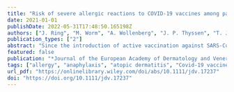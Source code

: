 ```yaml
---
title: "Risk of severe allergic reactions to COVID-19 vaccines among patients with allergic skin diseases – practical recommendations. A position statement of ETFAD with external experts"
date: 2021-01-01
publishDate: 2022-05-31T17:48:50.165198Z
authors: ["J. Ring", "M. Worm", "A. Wollenberg", "J. P. Thyssen", "T. Jakob", "L. Klimek", "C. Bangert", "S. Barbarot", "T. Bieber", "MS de Bruin‐Weller", "P. V. Chernyshov", "S. Christen‐Zaech", "M. Cork", "U. Darsow", "C. Flohr", "R. Fölster‐Holst", "C. Gelmetti", "U. Gieler", "J. Gutermuth", "A. Heratizadeh", "D. J. Hijnen", "LB von Kobyletzki", "B. Kunz", "C. Paul", "De Raeve", "Julien Seneschal", "D. Simon", "P. I. Spuls", "J. F. Stalder", "A. Svensson", "Z. Szalai", "A. Taieb", "A. Torrelo", "M. Trzeciak", " Vestergaard", "T. Werfel", "S. Weidinger", "M. Deleuran"]
publication_types: ["2"]
abstract: "Since the introduction of active vaccination against SARS-CoV-2 infection, there has been a debate about the risk of developing severe allergic or anaphylactic reactions among individuals with a history of allergy. Indeed, rare cases of severe allergic reactions have been reported in the United Kingdom and North America. By february 2021 a rate of 4,5 severe allergic reactions occurred among 1 million patients vaccinated with the mRNA-based COVID-19 vaccines, which is higher than the generally expected rate of severe allergic reactions to vaccinations of around 1 in 1 million."
featured: false
publication: "*Journal of the European Academy of Dermatology and Venereology*"
tags: ["allergy", "anaphylaxis", "atopic dermatitis", "Covid-19 vaccine", "practical management"]
url_pdf: "https://onlinelibrary.wiley.com/doi/abs/10.1111/jdv.17237"
doi: "https://doi.org/10.1111/jdv.17237"
---
```


